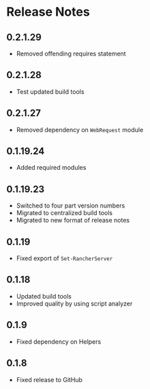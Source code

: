 # Release Notes

## 0.2.1.29

- Removed offending requires statement

## 0.2.1.28

- Test updated build tools

## 0.2.1.27

- Removed dependency on `WebRequest` module

## 0.1.19.24

- Added required modules

## 0.1.19.23

- Switched to four part version numbers
- Migrated to centralized build tools
- Migrated to new format of release notes

## 0.1.19

- Fixed export of `Set-RancherServer`

## 0.1.18

- Updated build tools
- Improved quality by using script analyzer

## 0.1.9

- Fixed dependency on Helpers

## 0.1.8

- Fixed release to GitHub